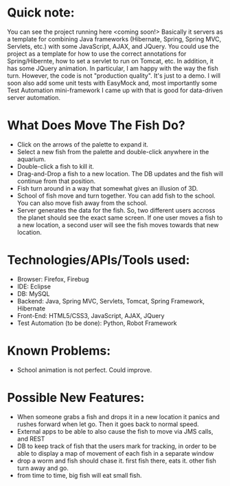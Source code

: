 Quick note:
=====================================================================================================================
You can see the project running here <coming soon!>
Basically it servers as a template for combining Java frameworks (Hibernate, Spring, Spring MVC, Servlets, etc.) with some JavaScript, AJAX, and JQuery. You could use the project as a template for how to use the correct annotations for Spring/Hibernte, how to set a servlet to run on Tomcat, etc.
In addition, it has some JQuery animation. In particular, I am happy with the way the fish turn. 
However, the code is not "production quality". It's just to a demo.
I will soon also add some unit tests with EasyMock and, most importantly some Test Automation mini-framework I came up with that is good for data-driven server automation.

What Does Move The Fish Do?
===========================
- Click on the arrows of the palette to expand it.
- Select a new fish from the palette and double-click anywhere in the aquarium.
- Double-click a fish to kill it.
- Drag-and-Drop a fish to a new location. The DB updates and the fish will continue from that position.
- Fish turn around in a way that somewhat gives an illusion of 3D.
- School of fish move and turn together. You can add fish to the school. You can also move fish away from the school.
- Server generates the data for the fish. So, two different users accross the planet should see the exact same screen. If one user moves a fish to a new location, a second user will see the fish moves towards that new location.

Technologies/APIs/Tools used:
=============================
- Browser: Firefox, Firebug
- IDE: Eclipse
- DB: MySQL
- Backend: Java, Spring MVC, Servlets, Tomcat, Spring Framework, Hibernate
- Front-End: HTML5/CSS3, JavaScript, AJAX, JQuery
- Test Automation (to be done): Python, Robot Framework

Known Problems:
===============
- School animation is not perfect. Could improve.

Possible New Features:
======================
- When someone grabs a fish and drops it in a new location it panics and rushes forward when let go. Then it goes back to normal speed.
- External apps to be able to also cause the fish to move via JMS calls, and REST
- DB to keep track of fish that the users mark for tracking, in order to be able to display a map of movement of each fish in a separate window
- drop a worm and fish should chase it. first fish there, eats it. other fish turn away and go.
- from time to time, big fish will eat small fish.
